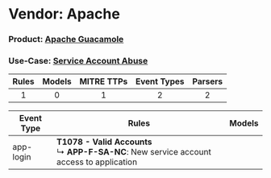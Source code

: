 Vendor: Apache
==============
### Product: [Apache Guacamole](../ds_apache_apache_guacamole.md)
### Use-Case: [Service Account Abuse](../../../../UseCases/uc_service_account_abuse.md)

| Rules | Models | MITRE TTPs | Event Types | Parsers |
|:-----:|:------:|:----------:|:-----------:|:-------:|
|   1   |   0    |     1      |      2      |    2    |

| Event Type | Rules                                                                                             | Models |
| ---------- | ------------------------------------------------------------------------------------------------- | ------ |
| app-login  | <b>T1078 - Valid Accounts</b><br> ↳ <b>APP-F-SA-NC</b>: New service account access to application |        |